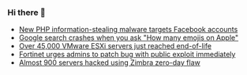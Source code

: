 ### Hi there 👋

<!--START_SECTION:feed-->
* [New PHP information-stealing malware targets Facebook accounts](https://www.bleepingcomputer.com/news/security/new-php-information-stealing-malware-targets-facebook-accounts/)
* [Google search crashes when you ask "How many emojis on Apple"](https://www.bleepingcomputer.com/news/technology/google-search-crashes-when-you-ask-how-many-emojis-on-apple/)
* [Over 45,000 VMware ESXi servers just reached end-of-life](https://www.bleepingcomputer.com/news/security/over-45-000-vmware-esxi-servers-just-reached-end-of-life/)
* [Fortinet urges admins to patch bug with public exploit immediately](https://www.bleepingcomputer.com/news/security/fortinet-urges-admins-to-patch-bug-with-public-exploit-immediately/)
* [Almost 900 servers hacked using Zimbra zero-day flaw](https://www.bleepingcomputer.com/news/security/almost-900-servers-hacked-using-zimbra-zero-day-flaw/)
<!--END_SECTION:feed-->

<!--
**frankenk/frankenk** is a ✨ _special_ ✨ repository because its `README.md` (this file) appears on your GitHub profile.

Here are some ideas to get you started:

- 🔭 I’m currently working on ...
- 🌱 I’m currently learning ...
- 👯 I’m looking to collaborate on ...
- 🤔 I’m looking for help with ...
- 💬 Ask me about ...
- 📫 How to reach me: ...
- 😄 Pronouns: ...
- ⚡ Fun fact: ...
-->



